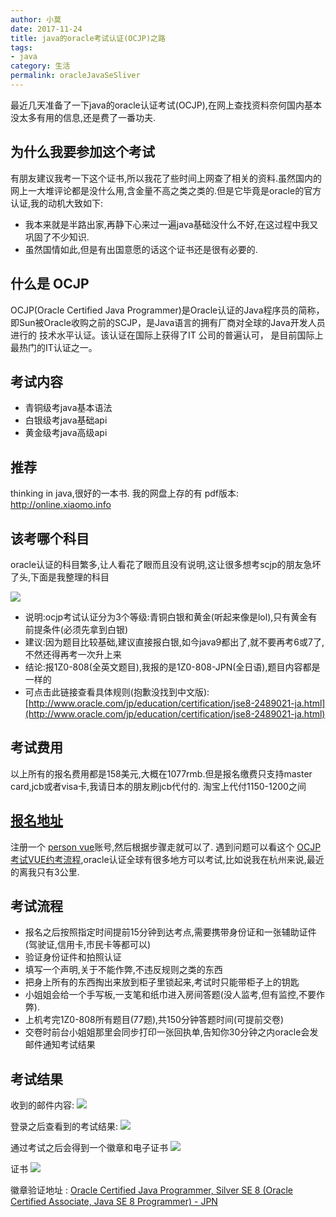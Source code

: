 ```yaml
---
author: 小莫
date: 2017-11-24
title: java的oracle考试认证(OCJP)之路
tags:
- java
category: 生活
permalink: oracleJavaSeSliver
---
```

最近几天准备了一下java的oracle认证考试(OCJP),在网上查找资料奈何国内基本没太多有用的信息,还是费了一番功夫.
<!--more-->
## 为什么我要参加这个考试
有朋友建议我考一下这个证书,所以我花了些时间上网查了相关的资料.虽然国内的网上一大堆评论都是没什么用,含金量不高之类之类的.但是它毕竟是oracle的官方认证,我的动机大致如下:
- 我本来就是半路出家,再静下心来过一遍java基础没什么不好,在这过程中我又巩固了不少知识.
- 虽然国情如此,但是有出国意愿的话这个证书还是很有必要的.

## 什么是 OCJP
OCJP(Oracle Certified Java Programmer)是Oracle认证的Java程序员的简称，即Sun被Oracle收购之前的SCJP，是Java语言的拥有厂商对全球的Java开发人员进行的 技术水平认证。该认证在国际上获得了IT 公司的普遍认可， 是目前国际上最热门的IT认证之一。

## 考试内容
- 青铜级考java基本语法
- 白银级考java基础api
- 黄金级考java高级api

## 推荐
thinking in java,很好的一本书. 我的网盘上存的有 pdf版本: http://online.xiaomo.info


## 该考哪个科目
oracle认证的科目繁多,让人看花了眼而且没有说明,这让很多想考scjp的朋友急坏了头,下面是我整理的科目

![](https://image.xiaomo.info/ocjp/科目说明.png)

- 说明:ocjp考试认证分为3个等级:青铜白银和黄金(听起来像是lol),只有黄金有前提条件(必须先拿到白银)
- 建议:因为题目比较基础,建议直接报白银,如今java9都出了,就不要再考6或7了,不然还得再考一次升上来
- 结论:报1Z0-808(全英文题目),我报的是1Z0-808-JPN(全日语),题目内容都是一样的
- 可点击此链接查看具体规则(抱歉没找到中文版): [http://www.oracle.com/jp/education/certification/jse8-2489021-ja.html](http://www.oracle.com/jp/education/certification/jse8-2489021-ja.html)
## 考试费用
以上所有的报名费用都是158美元,大概在1077rmb.但是报名缴费只支持master card,jcb或者visa卡,我请日本的朋友刷jcb代付的. 淘宝上代付1150-1200之间

## [报名地址](https://wsr.pearsonvue.com/testtaker/signin/SignInPage.htm?clientCode=ORACLE)
注册一个 [person vue](https://wsr.pearsonvue.com/testtaker/signin/SignInPage.htm?clientCode=ORACLE)账号,然后根据步骤走就可以了. 遇到问题可以看这个 [OCJP考试VUE约考流程](https://jingyan.baidu.com/article/72ee561a537855e16138df2b.html),oracle认证全球有很多地方可以考试,比如说我在杭州来说,最近的离我只有3公里.

## 考试流程
- 报名之后按照指定时间提前15分钟到达考点,需要携带身份证和一张辅助证件(驾驶证,信用卡,市民卡等都可以)
- 验证身份证件和拍照认证
- 填写一个声明,关于不能作弊,不违反规则之类的东西
- 把身上所有的东西掏出来放到柜子里锁起来,考试时只能带柜子上的钥匙
- 小姐姐会给一个手写板,一支笔和纸巾进入房间答题(没人监考,但有监控,不要作弊).
- 上机考完1Z0-808所有题目(77题),共150分钟答题时间(可提前交卷)
- 交卷时前台小姐姐那里会同步打印一张回执单,告知你30分钟之内oracle会发邮件通知考试结果

## 考试结果
收到的邮件内容:
![](https://image.xiaomo.info/ocjp/mail.png)

登录之后查看到的考试结果:
![](https://image.xiaomo.info/ocjp/test.png)

通过考试之后会得到一个徽章和电子证书
![](https://image.xiaomo.info/ocjp/list.png)

证书
![](https://image.xiaomo.info/ocjp/证书.png)

徽章验证地址 : [Oracle Certified Java Programmer, Silver SE 8 (Oracle Certified Associate, Java SE 8 Programmer) - JPN](https://www.youracclaim.com/badges/78daff58-e1ce-4885-bcde-073a77b0fa97)